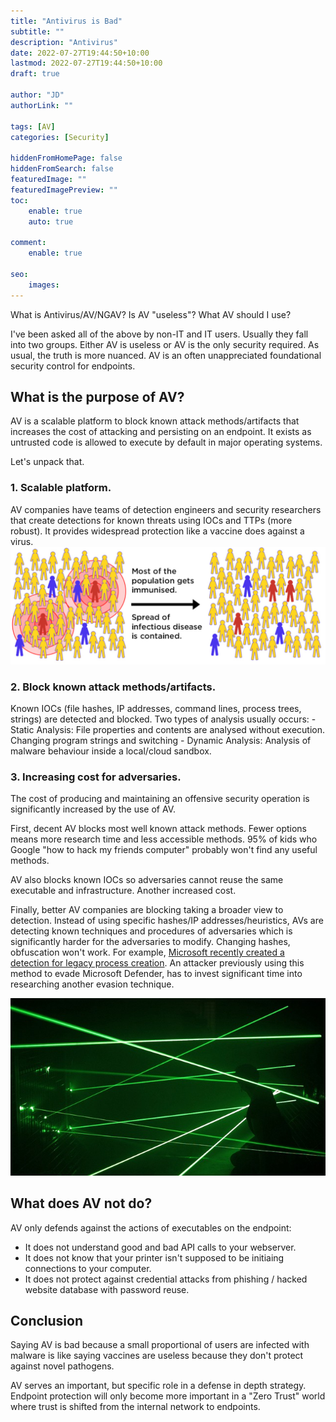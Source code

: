 ```yaml
---
title: "Antivirus is Bad"
subtitle: ""
description: "Antivirus"
date: 2022-07-27T19:44:50+10:00
lastmod: 2022-07-27T19:44:50+10:00
draft: true

author: "JD"
authorLink: ""

tags: [AV]
categories: [Security]

hiddenFromHomePage: false
hiddenFromSearch: false
featuredImage: ""
featuredImagePreview: ""
toc:
    enable: true
    auto: true

comment:
    enable: true

seo:
    images:
---
```


What is Antivirus/AV/NGAV? Is AV "useless"? What AV should I use?

I've been asked all of the above by non-IT and IT users. Usually they fall into two groups. Either AV is useless or AV is the only security required. As usual, the truth is more nuanced. AV is an often unappreciated foundational security control for endpoints.
## What is the purpose of AV?
AV is a scalable platform to block known attack methods/artifacts that increases the cost of attacking and persisting on an endpoint. It exists as untrusted code is allowed to execute by default in major operating systems.

Let's unpack that.
### 1. **Scalable platform.** 
AV companies have teams of detection engineers and security researchers that create detections for known threats using IOCs and TTPs (more robust). It provides widespread protection like a vaccine does against a virus.
![](/images/2022-07-27-22-29-28.png)

### 2. **Block known attack methods/artifacts.**
Known IOCs (file hashes, IP addresses, command lines, process trees, strings) are detected and blocked. Two types of analysis usually occurs:
    - Static Analysis: File properties and contents are analysed without execution. Changing program strings and switching 
    - Dynamic Analysis: Analysis of malware behaviour inside a local/cloud sandbox.

### 3. **Increasing cost for adversaries**.
The cost of producing and maintaining an offensive security operation is significantly increased by the use of AV.

First, decent AV blocks most well known attack methods. Fewer options means more research time and less accessible methods. 95% of kids who Google "how to hack my friends computer" probably won't find any useful methods.

AV also blocks known IOCs so adversaries cannot reuse the same executable and infrastructure. Another increased cost.

Finally, better AV companies are blocking taking a broader view to detection. Instead of using specific hashes/IP addresses/heuristics, AVs are detecting known techniques and procedures of adversaries which is significantly harder for the adversaries to modify. Changing hashes, obfuscation won't work. For example, [Microsoft recently created a detection for legacy process creation](https://www.microsoft.com/security/blog/2022/06/30/using-process-creation-properties-to-catch-evasion-techniques/). An attacker previously using this method to evade Microsoft Defender, has to invest significant time into researching another evasion technique.

![laser beam](/images/2022-07-27-22-22-38.png)

## What does AV not do?
AV only defends against the actions of executables on the endpoint:

- It does not understand good and bad API calls to your webserver.
- It does not know that your printer isn't supposed to be initiaing connections to your computer.
- It does not protect against credential attacks from phishing / hacked website database with password reuse.

## Conclusion
Saying AV is bad because a small proportional of users are infected with malware is like saying vaccines are useless because they don't protect against novel pathogens.

AV serves an important, but specific role in a defense in depth strategy. Endpoint protection will only become more important in a "Zero Trust" world where trust is shifted from the internal network to endpoints.